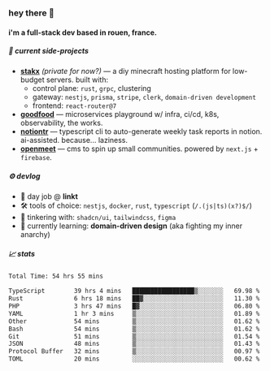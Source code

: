 ### hey there 👋

#### i'm a full-stack dev based in rouen, france.

##### 🚧 current side-projects

- [**stakx**](https://stakx.fr) *(private for now?)* — a diy minecraft hosting platform for low-budget servers. built with:
  - control plane: `rust`, `grpc`, clustering
  - gateway: `nestjs`, `prisma`, `stripe`, `clerk`, `domain-driven development`
  - frontend: `react-router@7`
- [**goodfood**](https://github.com/floriaaan/goodfood) — microservices playground w/ infra, ci/cd, k8s, observability, the works.
- [**notiontr**](https://github.com/floriaaan/notion-task-reporter) — typescript cli to auto-generate weekly task reports in notion. ai-assisted. because... laziness.
- [**openmeet**](https://github.com/floriaaan/openmeet) — cms to spin up small communities. powered by `next.js` + `firebase`.

##### ⚙️ devlog

- 🏢 day job @ **linkt**
- 🛠️ tools of choice: `nestjs`, `docker`, `rust`, `typescript` (`/.(js|ts)(x?)$/`)
- 🎨 tinkering with: `shadcn/ui`, `tailwindcss`, `figma`
- 🧠 currently learning: **domain-driven design** (aka fighting my inner anarchy)

##### 📈 stats

<!--START_SECTION:waka-->

```txt
Total Time: 54 hrs 55 mins

TypeScript        39 hrs 4 mins   █████████████████▒░░░░░░░   69.98 %
Rust              6 hrs 18 mins   ██▓░░░░░░░░░░░░░░░░░░░░░░   11.30 %
PHP               3 hrs 47 mins   █▓░░░░░░░░░░░░░░░░░░░░░░░   06.80 %
YAML              1 hr 3 mins     ▒░░░░░░░░░░░░░░░░░░░░░░░░   01.89 %
Other             54 mins         ▒░░░░░░░░░░░░░░░░░░░░░░░░   01.62 %
Bash              54 mins         ▒░░░░░░░░░░░░░░░░░░░░░░░░   01.62 %
Git               51 mins         ▒░░░░░░░░░░░░░░░░░░░░░░░░   01.54 %
JSON              48 mins         ▒░░░░░░░░░░░░░░░░░░░░░░░░   01.43 %
Protocol Buffer   32 mins         ▒░░░░░░░░░░░░░░░░░░░░░░░░   00.97 %
TOML              20 mins         ░░░░░░░░░░░░░░░░░░░░░░░░░   00.62 %
```

<!--END_SECTION:waka-->
